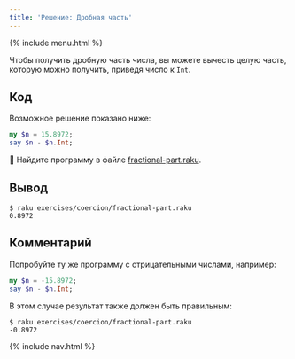 ```yaml
---
title: 'Решение: Дробная часть'
---
```


{% include menu.html %}

Чтобы получить дробную часть числа, вы можете вычесть целую часть, которую можно получить, приведя число к `Int`.

## Код

Возможное решение показано ниже:

```raku
my $n = 15.8972;
say $n - $n.Int;
```

🦋 Найдите программу в файле [fractional-part.raku](https://github.com/ash/raku-course/blob/master/exercises/coercion/fractional-part.raku).

## Вывод

```console
$ raku exercises/coercion/fractional-part.raku
0.8972
```

## Комментарий

Попробуйте ту же программу с отрицательными числами, например:

```raku
my $n = -15.8972;
say $n - $n.Int;
```

В этом случае результат также должен быть правильным:

```console
$ raku exercises/coercion/fractional-part.raku
-0.8972
```

{% include nav.html %}